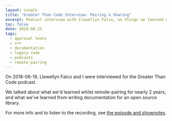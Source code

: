 ```yaml
---
layout: single
title: "Greater Than Code Interview: Pairing & Sharing"
excerpt: Podcast interview with Llewellyn Falco, on things we learned whilst remote-pairing on Approval Tests
toc: false
date: 2019-08-21
tags:
  - approval tests
  - c++
  - documentation
  - legacy code
  - podcasts
  - remote pairing
---
```


On 2018-06-19, Llewellyn Falco and I were interviewed for the Greater Than Code podcast.

We talked about what we'd learned whilst remote-pairing for nearly 2 years, and what we've learned from writing documentation for an open source library.

For more info and to listen to the recording, see [the episode and shownotes](https://www.greaterthancode.com/pairing-and-sharing).
